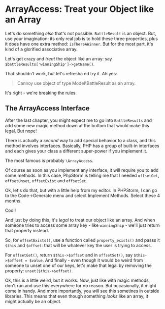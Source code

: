 # ArrayAccess: Treat your Object like an Array

Let's do something *else* that's not possible. `BattleResult` is an object.
But, use your imagination: its only real job is to hold these three properties,
plus it does have one extra method: `isThereAWinner`. But for the most part, it's
kind of a glorified associative array.

Let's get crazy and *treat* the object like an array: say
`$battleResults['winningShip']->getName()`.

That shouldn't work, but let's refresha nd try it. Ah yes:

> Cannoy use object of type Model\BattleResult as an array.

It's right - we're breaking the rules.

## The ArrayAccess Interface

After the last chapter, you might expect me to go into `BattleResults` and add some
new magic method down at the bottom that would make this legal. But nope!

There is actually a *second* way to add special behavior to a class, and this method
involves interfaces. Basically, PHP has a group of built-in interfaces and each gives
your class a different super-power if you implement it.

The most famous is probably `\ArrayAccess`.

Of course as soon as you implement any interface, it will require you to add some
methods. In this case, PhpStorm is telling me that I needed `offsetGet`, `offsetUnset`,
`offsetExist` and `offsetSet`.

Ok, let's do that, but with a little help from my editor. In PHPStorm, I can go to
the Code->Generate menu and select Implement Methods. Select these 4 months.

Cool!

And just by doing this, it's *legal* to treat our object like an array. And when
someone tries to access some array key - like `winningShip` - we'll just return
that property instead.

So, for `offsetExists()`, use a function called `property_exists()` and passs it
`$this` and `$offset`: that will be whatever key the user is trying to access.

For `offsetGet()`, return `$this->$offset` and in `offsetSet()`, say `$this->$offset = $value`.
And finally - even though it would be weird from someone to unset one of our keys,
let's make that legal by removing the property: `unset($this->$offset)`.

Ok, this is a little weird, but it works. Now, just like with magic methods, don't
run and use this everywhere for no reason. But occasionally, it might come in handy.
And more importantly, you *will* see this sometines in outside libraries. This means
that even though something *looks* like an array, it might actually be an object.
